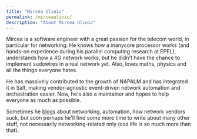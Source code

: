 ```yaml
---
title: "Mircea Ulinic"
permalink: /mirceaulinic/
description: "About Mircea Ulinic"
---
```

Mircea is a software engineer with a great passion for the telecom world,
in particular for networking. He knows how a manycore processor works (and
hands-on experience during his parallel computing research at EPFL),
understands how a 4G network works, but he didn't have the chance to
implement sudowires in a real network yet. Also, loves maths, physics and all
the things everyone hates.

He has massively contributed to the growth of NAPALM and has integrated it
in Salt, making vendor-agnostic event-driven network automation and
orchestration easier. Now, he's also a maintainer and hopes to help everyone
as much as possible.

Sometimes he [blogs](https://mirceaulinic.net/) about networking, automation,
how network vendors suck, but soon perhaps he'll find some more time to write
about many other stuff, not necessarily networking-related only (coz life
is so much more than that).
